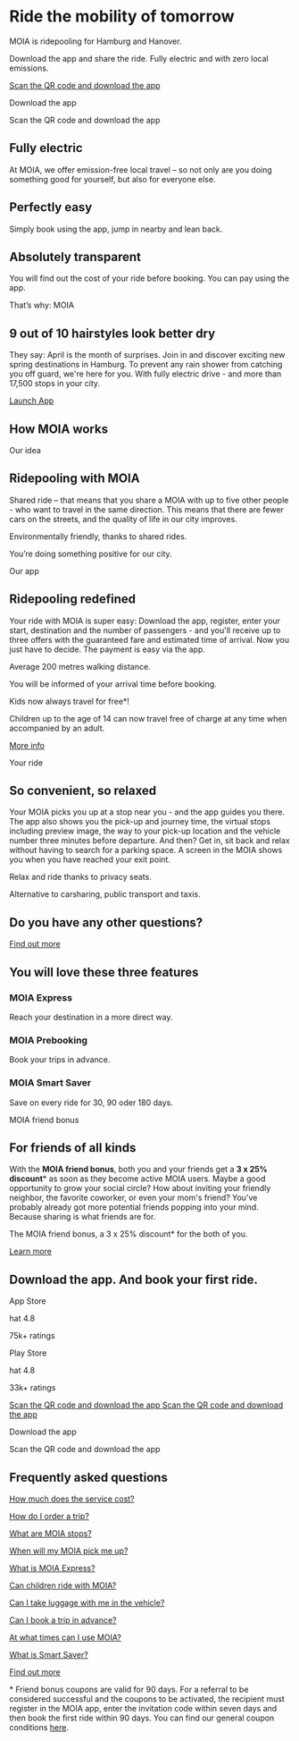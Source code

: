 Ride the mobility of tomorrow
==========

MOIA is ridepooling for Hamburg and Hanover.

Download the app and share the ride. Fully electric and with zero local emissions.

[](https://itunes.apple.com/de/app/moia/id1373271535?mt=8/)

[](https://play.google.com/store/apps/details?id=io.moia.neptune)

[Scan the QR code and download the app ]()

 Download the app

 Scan the QR code and download the app

Fully electric
----------

At MOIA, we offer emission-free local travel – so not only are you doing something good for yourself, but also for everyone else.

Perfectly easy
----------

Simply book using the app, jump in nearby and lean back.

Absolutely transparent
----------

You will find out the cost of your ride before booking. You can pay using the app.

That’s why: MOIA

9 out of 10 hairstyles look better dry
----------

They say: April is the month of surprises. Join in and discover exciting new spring destinations in Hamburg. To prevent any rain shower from catching you off guard, we're here for you. With fully electric drive - and more than 17,500 stops in your city.

[Launch App](https://moia.go.link/?adj_t=1bk61y15)

How MOIA works
----------

 Our idea

 Ridepooling with MOIA
----------

Shared ride – that means that you share a MOIA with up to five other people - who want to travel in the same direction. This means that there are fewer cars on the streets, and the quality of life in our city improves.

Environmentally friendly, thanks to shared rides.

You’re doing something positive for our city.

 Our app

 Ridepooling redefined
----------

Your ride with MOIA is super easy: Download the app, register, enter your start, destination and the number of passengers - and you'll receive up to three offers with the guaranteed fare and estimated time of arrival. Now you just have to decide. The payment is easy via the app.

Average 200 metres walking distance.

You will be informed of your arrival time before booking.

Kids now always travel for free\*!

Children up to the age of 14 can now travel free of charge at any time when accompanied by an adult.

[More info](https://www.moia.io/en/family)

 Your ride

 So convenient, so relaxed
----------

Your MOIA picks you up at a stop near you - and the app guides you there. The app also shows you the pick-up and journey time, the virtual stops including preview image, the way to your pick-up location and the vehicle number three minutes before departure. And then? Get in, sit back and relax without having to search for a parking space. A screen in the MOIA shows you when you have reached your exit point.

Relax and ride thanks to privacy seats.

Alternative to carsharing, public transport and taxis.

Do you have any other questions?
----------

[Find out more](https://help.moia.io/hc/en-us/articles/360000796149-How-do-I-order-a-trip-)

 You will love these three features
----------

###  MOIA Express  ###

Reach your destination in a more direct way.

[](https://www.moia.io/en/express)

###  MOIA Prebooking  ###

Book your trips in advance.

[](https://www.moia.io/en/prebooking)

###  MOIA Smart Saver  ###

Save on every ride for 30, 90 oder 180 days.

[](https://www.moia.io/en/smart-saver)

MOIA friend bonus

For friends of all kinds
----------

With the **MOIA friend bonus**, both you and your friends get a **3 x 25% discount**\* as soon as they become active MOIA users. Maybe a good opportunity to grow your social circle? How about inviting your friendly neighbor, the favorite coworker, or even your mom's friend? You’ve probably already got more potential friends popping into your mind. Because sharing is what friends are for.

The MOIA friend bonus, a 3 x 25% discount\* for the both of you.

[Learn more](https://www.moia.io/en/friend-bonus)

Download the app. And book your first ride.
----------

App Store

 hat 4.8

75k+ ratings

[](https://itunes.apple.com/de/app/moia/id1373271535?mt=8/)

Play Store

 hat 4.8

33k+ ratings

[](https://play.google.com/store/apps/details?id=io.moia.neptune)

[Scan the QR code and download the app ]() [Scan the QR code and download the app ]()

 Download the app

 Scan the QR code and download the app

Frequently asked questions
----------

[How much does the service cost?](https://help.moia.io/hc/en-us/articles/360001347785-How-much-does-the-service-cost-)

[How do I order a trip?](https://help.moia.io/hc/en-us/articles/360000796149-How-do-I-order-a-trip-)

[What are MOIA stops?](https://help.moia.io/hc/en-us/articles/360000792145-What-are-MOIA-stops-)

[When will my MOIA pick me up?](https://help.moia.io/hc/en-us/articles/360000796289-When-will-my-MOIA-pick-me-up-)

[What is MOIA Express?](https://help.moia.io/hc/en-us/articles/360020795318-MOIA-Express-booking)

[Can children ride with MOIA?](https://help.moia.io/hc/en-us/articles/360001438925-Can-children-ride-with-MOIA-)

[Can I take luggage with me in the vehicle?](https://help.moia.io/hc/en-us/articles/360000796269-Can-I-take-luggage-with-me-in-the-vehicle-)

[Can I book a trip in advance?](https://help.moia.io/hc/en-us/articles/4409227201297)

[At what times can I use MOIA?](https://help.moia.io/hc/en-us/articles/360001336037-At-what-times-can-I-use-MOIA-)

[What is Smart Saver?](https://help.moia.io/hc/en-us/articles/4418377901073-Smart-Saver-for-Thrifty-Travellers-)

[Find out more](https://help.moia.io/hc/en-us)

\* Friend bonus coupons are valid for 90 days. For a referral to be considered successful and the coupons to be activated, the recipient must register in the MOIA app, enter the invitation code within seven days and then book the first ride within 90 days. You can find our general coupon conditions [here](http://www.moia.io/en/voucher_conditions).
